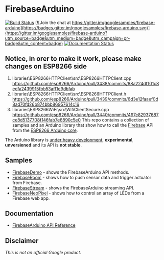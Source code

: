 # FirebaseArduino

[![Build Status](https://travis-ci.org/firebase/firebase-arduino.svg?branch=master)](https://travis-ci.org/firebase/firebase-arduino)
[![Join the chat at https://gitter.im/googlesamples/firebase-arduino](https://badges.gitter.im/googlesamples/firebase-arduino.svg)](https://gitter.im/googlesamples/firebase-arduino?utm_source=badge&utm_medium=badge&utm_campaign=pr-badge&utm_content=badge)
[![Documentation Status](https://readthedocs.org/projects/firebase-arduino/badge/?version=latest)](http://firebase-arduino.readthedocs.io/en/latest/?badge=latest)

## Notice, in orer to make it work, please make changes on ESP8266 side
1. libraries\ESP8266HTTPClient\src\ESP8266HTTPClient.cpp
https://github.com/esp8266/Arduino/pull/3438/commits/88a224df101c8ecfa2439915fbb53aff1e9dbfab
2. libraries\ESP8266HTTPClient\src\ESP8266HTTPClient.h
https://github.com/esp8266/Arduino/pull/3439/commits/6d3e12faaef0d8ad70fd26b874bbb86957614c16
3. libraries\ESP8266WiFi\src\WifiClientSecure.cpp
https://github.com/esp8266/Arduino/pull/3440/commits/497c82937687ce8d5137708f146fab7e6890c5e0
This repo contains a collection of samples and an Arduino library that show how to call the [Firebase](https://www.firebase.com/) API from the [ESP8266 Arduino core](https://github.com/esp8266/Arduino).

The Arduino library is [under heavy development](https://github.com/googlesamples/firebase-arduino/issues), **experimental**, **unversioned** and its API is **not stable**.

## Samples

- [FirebaseDemo](https://github.com/googlesamples/firebase-arduino/tree/master/examples/FirebaseDemo_ESP8266) - shows the FirebaseArduino API methods.
- [FirebaseRoom](https://github.com/googlesamples/firebase-arduino/tree/master/examples/FirebaseRoom_ESP8266) - shows how to push sensor data and trigger actuator from Firebase.
- [FirebaseStream](https://github.com/googlesamples/firebase-arduino/tree/master/examples/FirebaseStream_ESP8266) - shows the FirebaseArduino streaming API.
- [FirebaseNeoPixel](https://github.com/googlesamples/firebase-arduino/tree/master/examples/FirebaseNeoPixel_ESP8266) - shows how to control an array of LEDs from a Firebase web app. 

## Documentation

- [FirebaseArduino API Reference](http://firebase-arduino.readthedocs.io/)

## Disclaimer

*This is not an official Google product*.
